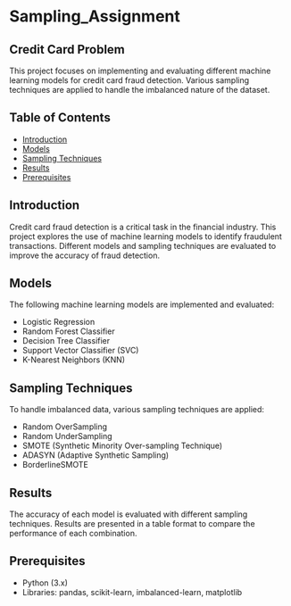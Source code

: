 # Sampling_Assignment
## Credit Card Problem

This project focuses on implementing and evaluating different machine learning models for credit card fraud detection. Various sampling techniques are applied to handle the imbalanced nature of the dataset.

## Table of Contents

- [Introduction](#introduction)
- [Models](#models)
- [Sampling Techniques](#sampling-techniques)
- [Results](#results)
- [Prerequisites](#prerequisites)


## Introduction

Credit card fraud detection is a critical task in the financial industry. This project explores the use of machine learning models to identify fraudulent transactions. Different models and sampling techniques are evaluated to improve the accuracy of fraud detection.

## Models

The following machine learning models are implemented and evaluated:

- Logistic Regression
- Random Forest Classifier
- Decision Tree Classifier
- Support Vector Classifier (SVC)
- K-Nearest Neighbors (KNN)

## Sampling Techniques

To handle imbalanced data, various sampling techniques are applied:

- Random OverSampling
- Random UnderSampling
- SMOTE (Synthetic Minority Over-sampling Technique)
- ADASYN (Adaptive Synthetic Sampling)
- BorderlineSMOTE

## Results

The accuracy of each model is evaluated with different sampling techniques. Results are presented in a table format to compare the performance of each combination.

## Prerequisites

- Python (3.x)
- Libraries: pandas, scikit-learn, imbalanced-learn, matplotlib
